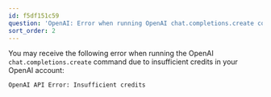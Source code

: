```yaml
---
id: f5df151c59
question: 'OpenAI: Error when running OpenAI chat.completions.create command'
sort_order: 2
---
```


You may receive the following error when running the OpenAI `chat.completions.create` command due to insufficient credits in your OpenAI account:

```
OpenAI API Error: Insufficient credits
```